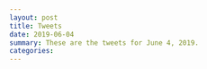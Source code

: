 ```yaml
---
layout: post
title: Tweets
date: 2019-06-04
summary: These are the tweets for June 4, 2019.
categories:
---
```


